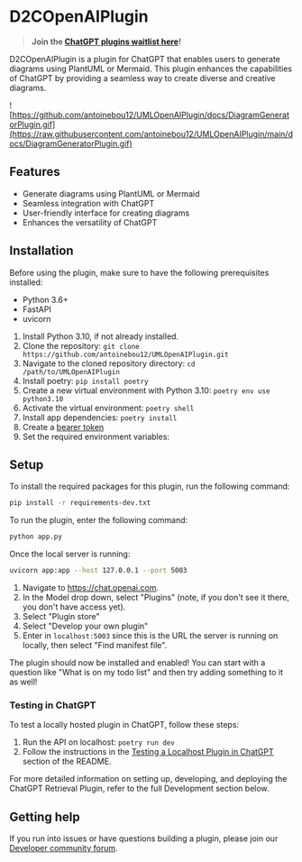 # D2COpenAIPlugin

> **Join the [ChatGPT plugins waitlist here](https://openai.com/waitlist/plugins)!**

D2COpenAIPlugin is a plugin for ChatGPT that enables users to generate diagrams using PlantUML or Mermaid. This plugin enhances the capabilities of ChatGPT by providing a seamless way to create diverse and creative diagrams.

![https://github.com/antoinebou12/UMLOpenAIPlugin/docs/DiagramGeneratorPlugin.gif](https://raw.githubusercontent.com/antoinebou12/UMLOpenAIPlugin/main/docs/DiagramGeneratorPlugin.gif)

## Features
- Generate diagrams using PlantUML or Mermaid
- Seamless integration with ChatGPT
- User-friendly interface for creating diagrams
- Enhances the versatility of ChatGPT

## Installation
Before using the plugin, make sure to have the following prerequisites installed:

- Python 3.6+
- FastAPI
- uvicorn

1. Install Python 3.10, if not already installed.
2. Clone the repository: `git clone https://github.com/antoinebou12/UMLOpenAIPlugin.git`
3. Navigate to the cloned repository directory: `cd /path/to/UMLOpenAIPlugin`
4. Install poetry: `pip install poetry`
5. Create a new virtual environment with Python 3.10: `poetry env use python3.10`
6. Activate the virtual environment: `poetry shell`
7. Install app dependencies: `poetry install`
8. Create a [bearer token](#general-environment-variables)
9. Set the required environment variables:

## Setup

To install the required packages for this plugin, run the following command:

```bash
pip install -r requirements-dev.txt
```

To run the plugin, enter the following command:

```bash
python app.py
```

Once the local server is running:

```bash
uvicorn app:app --host 127.0.0.1 --port 5003
```

1. Navigate to https://chat.openai.com.
2. In the Model drop down, select "Plugins" (note, if you don't see it there, you don't have access yet).
3. Select "Plugin store"
4. Select "Develop your own plugin"
5. Enter in `localhost:5003` since this is the URL the server is running on locally, then select "Find manifest file".

The plugin should now be installed and enabled! You can start with a question like "What is on my todo list" and then try adding something to it as well!


### Testing in ChatGPT

To test a locally hosted plugin in ChatGPT, follow these steps:

1. Run the API on localhost: `poetry run dev`
2. Follow the instructions in the [Testing a Localhost Plugin in ChatGPT](#testing-a-localhost-plugin-in-chatgpt) section of the README.

For more detailed information on setting up, developing, and deploying the ChatGPT Retrieval Plugin, refer to the full Development section below.

## Getting help

If you run into issues or have questions building a plugin, please join our [Developer community forum](https://community.openai.com/c/chat-plugins/20).
